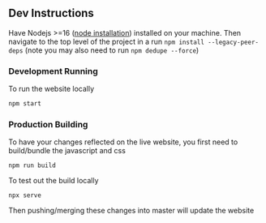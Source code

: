 ## Dev Instructions
Have Nodejs >=16 ([node installation](https://nodejs.org/en/)) installed on your machine. Then navigate to the top level of the project in a run ``npm install --legacy-peer-deps`` (note you may also need to run ``npm dedupe --force``)

### Development Running
To run the website locally
```bash
npm start
```

### Production Building
To have your changes reflected on the live website, you first need to build/bundle the javascript and css
```
npm run build
```
To test out the build locally
```
npx serve
```

Then pushing/merging these changes into master will update the website
